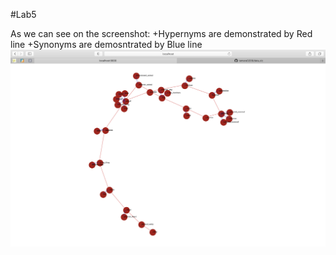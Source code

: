 #Lab5

As we can see on the screenshot:
+Hypernyms are demonstrated by Red line
+Synonyms are demosntrated by Blue line
![Image alt](https://github.com/tamara0209/data_viz/blob/master/Lab%205%20-%20WordNet/wordnet.png)
